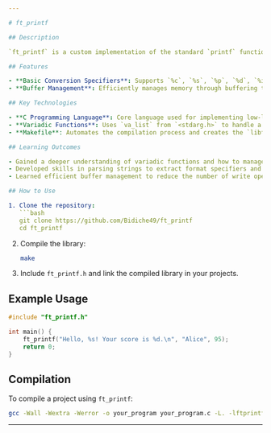 ```yaml
---

# ft_printf

## Description

`ft_printf` is a custom implementation of the standard `printf` function from the C standard library. The project aims to recreate the behavior of `printf`, allowing formatted output of various data types to the standard output. It serves as an exercise in understanding variadic functions, buffer management, and format parsing.

## Features

- **Basic Conversion Specifiers**: Supports `%c`, `%s`, `%p`, `%d`, `%i`, `%u`, `%x`, and `%X`.
- **Buffer Management**: Efficiently manages memory through buffering techniques to optimize output operations.

## Key Technologies

- **C Programming Language**: Core language used for implementing low-level output formatting functions.
- **Variadic Functions**: Uses `va_list` from `<stdarg.h>` to handle a variable number of arguments.
- **Makefile**: Automates the compilation process and creates the `libftprintf.a` static library.

## Learning Outcomes

- Gained a deeper understanding of variadic functions and how to manage them.
- Developed skills in parsing strings to extract format specifiers and flags.
- Learned efficient buffer management to reduce the number of write operations.

## How to Use

1. Clone the repository:
   ```bash
   git clone https://github.com/Bidiche49/ft_printf
   cd ft_printf
   ```
2. Compile the library:
   ```bash
   make
   ```
3. Include `ft_printf.h` and link the compiled library in your projects.

## Example Usage

```c
#include "ft_printf.h"

int main() {
    ft_printf("Hello, %s! Your score is %d.\n", "Alice", 95);
    return 0;
}
```

## Compilation

To compile a project using `ft_printf`:
```bash
gcc -Wall -Wextra -Werror -o your_program your_program.c -L. -lftprintf
```

---
```

